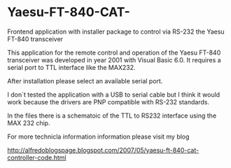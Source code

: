 # Yaesu-FT-840-CAT-

Frontend application with installer package to control via RS-232 the Yaesu FT-840 transceiver

This application for the remote control and operation of the Yaesu FT-840 transceiver was developed in year 2001 with Visual Basic 6.0. 
It requires a serial port to TTL interface like the MAX232. 

After installation please select an available serial port. 

I don`t tested the application with a USB to serial cable but I think it would work because the drivers are PNP compatible with RS-232 standards.

In the files there is a schematoic of the TTL to RS232 interface using the MAX 232 chip.

For more technicla information information please visit my blog 

http://alfredoblogspage.blogspot.com/2007/05/yaesu-ft-840-cat-controller-code.html
